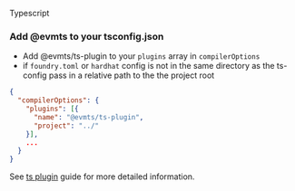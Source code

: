 Typescript

### Add @evmts to your tsconfig.json

- Add @evmts/ts-plugin to your `plugins` array in `compilerOptions`
- if `foundry.toml` or `hardhat` config is not in the same directory as the ts-config pass in a relative path to the the project root

```json
{
  "compilerOptions": {
    "plugins": [{
      "name": "@evmts/ts-plugin",
      "project": "../"
    }],
    ...
  }
}
```

See [ts plugin](../guide/typescript.md) guide for more detailed information.

